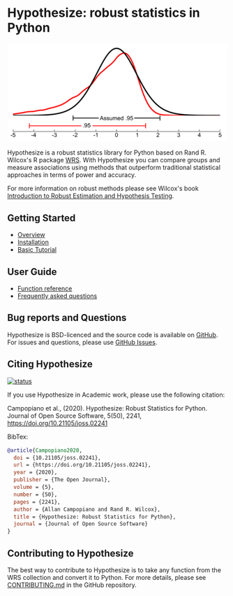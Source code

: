 # Hypothesize: robust statistics in Python

![Screenshot](img/dist_overlay.png)

Hypothesize is a robust statistics library for 
Python based on Rand R. Wilcox's R package [WRS](https://dornsife.usc.edu/labs/rwilcox/software/). 
With Hypothesize you can compare groups and 
measure associations using methods that outperform 
traditional statistical approaches in terms of power 
and accuracy. 

For more information on robust methods please see Wilcox's book 
[Introduction to Robust Estimation and Hypothesis Testing](https://play.google.com/store/books/details?id=8f8nBb4__EYC&gl=ca&hl=en-CA&source=productsearch&utm_source=HA_Desktop_US&utm_medium=SEM&utm_campaign=PLA&pcampaignid=MKTAD0930BO1&gclid=CjwKCAiA44LzBRB-EiwA-jJipJzyqx9kwNMq5MMU7fG2RrwBK9F7sirX4pfhS8wO7k9Uz_Sqf2P28BoCYzcQAvD_BwE&gclsrc=aw.ds).

## Getting Started

- [Overview](overview.md)
- [Installation](install_dep.md)
- [Basic Tutorial](basic_tutorial.md#)

## User Guide

- [Function reference](function_guide.md)
- [Frequently asked questions](FAQ.md)

## Bug reports and Questions
Hypothesize is BSD-licenced and the source code is available
on [GitHub](https://github.com/Alcampopiano/hypothesize).
For issues and questions, 
please use [GitHub Issues](https://github.com/Alcampopiano/hypothesize/issues).

## Citing Hypothesize

[![status](https://joss.theoj.org/papers/caf4095b3cdcc3adbb0252c995d59926/status.svg)](https://joss.theoj.org/papers/caf4095b3cdcc3adbb0252c995d59926)

If you use Hypothesize in Academic work, please use the following citation:

Campopiano et al., (2020). Hypothesize: Robust Statistics for Python. 
Journal of Open Source Software, 5(50), 2241, https://doi.org/10.21105/joss.02241

BibTex:

```bib
@article{Campopiano2020,
  doi = {10.21105/joss.02241},
  url = {https://doi.org/10.21105/joss.02241},
  year = {2020},
  publisher = {The Open Journal},
  volume = {5},
  number = {50},
  pages = {2241},
  author = {Allan Campopiano and Rand R. Wilcox},
  title = {Hypothesize: Robust Statistics for Python},
  journal = {Journal of Open Source Software}
}
```

## Contributing to Hypothesize

The best way to contribute to Hypothesize is to take any function from the WRS collection 
and convert it to Python. For more details, please see 
[CONTRIBUTING.md](https://github.com/Alcampopiano/hypothesize/blob/master/CONTRIBUTING.md)
in the GitHub repository.